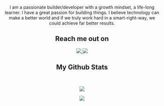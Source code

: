 <p align="center">
I am a passionate builder/developer with a growth mindset, a life-long learner. I have a great passion for building things. I believe technology can make a better world and if we truly work hard in a smart-right-way, we could achieve far better results.
</p>

<h2 align="center">Reach me out on</h2>

<p align="center">
  <a href="https://www.linkedin.com/in/hoangvu1409/" target="_blank">
    <img src="https://img.shields.io/badge/-hoangvv1409-blue?style=flat-square&logo=Linkedin&logoColor=white&link=https://www.linkedin.com/in/hoangvu1409/">
  </a>
  <a href="https://t.me/hoangvv" target="_blank">
    <img src="https://img.shields.io/badge/hoangvv-2CA5E0?style=flat-square&logo=telegram&logoColor">
  </a>
</p>

<h2 align="center">My Github Stats</h2>
<br>

<p align="center">
  <img src="https://github-readme-stats.vercel.app/api?username=hoangvv1409&show_icons=true&theme=radical&line_height=27&count_private=true">
</p>
<p align="center">
 <img src="https://github-readme-streak-stats.herokuapp.com/?user=hoangvv1409&show_icons=true&locale=en&layout=compact&theme=dark&line_height=0&count_private=true">
</p>

